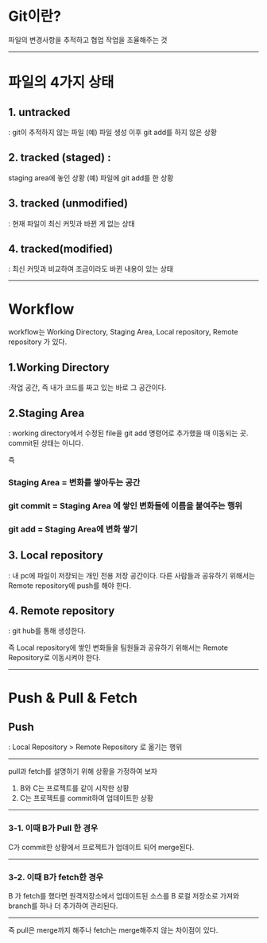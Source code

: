 # Git이란?
파일의 변경사항을 추적하고 협업 작업을 조율해주는 것



----
# 파일의 4가지 상태

## 1. untracked 
   : git이 추적하지 않는 파일 (예) 파일 생성 이후 git add를 하지 않은 상황
## 2. tracked (staged) : 
staging area에 놓인 상황 (예) 파일에 git add를 한 상황
## 3. tracked (unmodified) 
: 현재 파일이 최신 커밋과 바뀐 게 없는 상태
## 4. tracked(modified) 
: 최신 커밋과 비교하여 조금이라도 바뀐 내용이 있는 상태

---
# Workflow
workflow는 Working Directory, Staging Area, Local repository, Remote repository 가 있다.

## 1.Working Directory 
:작업 공간, 즉 내가 코드를 짜고 있는 바로 그 공간이다.

## 2.Staging Area 
: working directory에서 수정된 file을 git add 명령어로 추가했을 때 이동되는 곳. commit된 상태는 아니다.

즉

### Staging Area = 변화를 쌓아두는 공간

### git commit = Staging Area 에 쌓인 변화들에 이름을 붙여주는 행위

### git add = Staging Area에 변화 쌓기


## 3. Local repository
: 내 pc에 파일이 저장되는 개인 전용 저장 공간이다.
다른 사람들과 공유하기 위해서는 Remote repository에 push를 해야 한다.

## 4. Remote repository
: git hub를 통해 생성한다.



즉 Local repository에 쌓인 변화들을 팀원들과 공유하기 위해서는 Remote Repository로 이동시켜야 한다.

---
# Push & Pull & Fetch


## Push
: Local Repository > Remote Repository 로 옮기는 행위

---
pull과 fetch를 설명하기 위해 상황을 가정하여 보자

1. B와 C는 프로젝트를 같이 시작한 상황
2. C는 프로젝트를 commit하여 업데이트한 상황

--- 

### 3-1. 이때 B가 Pull 한 경우

 C가 commit한 상황에서 프로젝트가 업데이트 되어 merge된다.

---

 ### 3-2. 이때 B가 fetch한 경우

B 가 fetch를 했다면 원격저장소에서 업데이트된 소스를 B 로컬 저장소로 가져와 branch를 하나 더 추가하여 관리된다.

---
즉 pull은 merge까지 해주나 fetch는 merge해주지 않는 차이점이 있다.